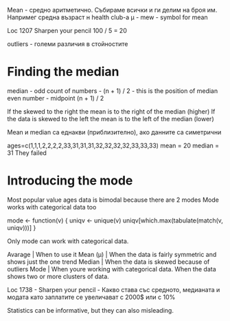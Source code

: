 Mean - средно аритметично. Събираме всички и ги делим на броя им. Напримег средна възраст н health club-а
µ - mew - symbol for mean

Loc 1207 Sharpen your pencil
100 / 5 = 20

outliers - големи различия в стойностите

# Finding the median
median -
odd count of numbers - (n + 1) / 2 - this is the position of median
even number - midpoint (n + 1) / 2

If the skewed to the right the mean is to the right of the median (higher)
If the data is skewed to the left the mean is to the left of the median (lower)

Mean и median са еднакви (приблизително), ако данните са симетрични

ages=c(1,1,1,2,2,2,2,33,31,31,31,32,32,32,32,33,33,33)
mean = 20
median = 31
They failed

# Introducing the mode
Most popular value
ages data is bimodal because there are 2 modes
Mode works with categorical data too

mode <- function(v) {
   uniqv <- unique(v)
   uniqv[which.max(tabulate(match(v, uniqv)))]
}

Only mode can work with categorical data.

Avarage  | When to use it
Mean (µ) | When the data is fairly symmetric and shows just the one trend
Median   | When the data is skewed because of outliers
Mode     | When youre working with categorical data. When the data shows two or more clusters of data.

Loc 1738 - Sharpen your pencil - Какво става със средното, медианата и модата като заплатите се увеличават с 2000$ или с 10%

Statistics can be informative, but they can also misleading.
